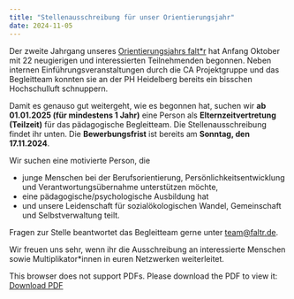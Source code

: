 ```yaml
---
title: "Stellenausschreibung für unser Orientierungsjahr"
date: 2024-11-05
---
```


Der zweite Jahrgang unseres <a href="https://faltr.de/">Orientierungsjahrs falt*r</a> hat Anfang Oktober mit 22 neugierigen und interessierten Teilnehmenden begonnen. Neben internen Einführungsveranstaltungen durch die CA Projektgruppe und das Begleitteam konnten sie an der PH Heidelberg bereits ein bisschen Hochschulluft schnuppern. 

Damit es genauso gut weitergeht, wie es begonnen hat, suchen wir <b>ab 01.01.2025 (für mindestens 1 Jahr)</b> eine Person als <b>Elternzeitvertretung (Teilzeit)</b> für das pädagogische Begleitteam. Die Stellenausschreibung findet ihr unten. 
Die <b>Bewerbungsfrist</b> ist bereits am <b>Sonntag, den 17.11.2024</b>.

Wir suchen eine motivierte Person, die
- junge Menschen bei der Berufsorientierung, Persönlichkeitsentwicklung und Verantwortungsübernahme unterstützen möchte, 
- eine pädagogische/psychologische Ausbildung hat
- und unsere Leidenschaft für sozialökologischen Wandel, Gemeinschaft und Selbstverwaltung teilt.

Fragen zur Stelle beantwortet das Begleitteam gerne unter <a href="mailto:team@faltr.de">team@faltr.de</a>. 

Wir freuen uns sehr, wenn ihr die Ausschreibung an interessierte Menschen sowie Multiplikator*innen in euren Netzwerken weiterleitet.


<object data="Stellenausschreibung_Elternzeitvertretung.pdf" type="application/pdf" width="100%" height="100%">
    This browser does not support PDFs. Please download the PDF to view it: <a href="Stellenausschreibung_Elternzeitvertretung.pdf">Download PDF</a>
</object>

